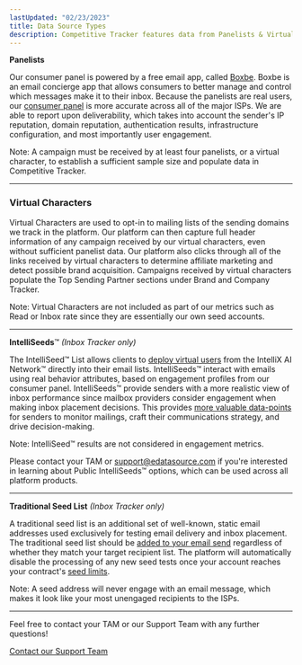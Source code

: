 ```yaml
---
lastUpdated: "02/23/2023"
title: Data Source Types
description: Competitive Tracker features data from Panelists & Virtual Characters, while Inbox Tracker also leverages IntelliSeeds™ & Traditional Seeds.
---
```



**Panelists**

Our consumer panel is powered by a free email app, called [Boxbe](/analyst/privacy-gdpr/consumer-panel-data-collection-privacy-practices). Boxbe is an email concierge app that allows consumers to better manage and control which messages make it to their inbox. Because the panelists are real users, our [consumer panel](/analyst/general/what-is-a-user-panel) is more accurate across all of the major ISPs. We are able to report upon deliverability, which takes into account the sender's IP reputation, domain reputation, authentication results, infrastructure configuration, and most importantly user engagement.

Note: A campaign must be received by at least four panelists, or a virtual character, to establish a sufficient sample size and populate data in Competitive Tracker.

* * *

### **Virtual Characters**

Virtual Characters are used to opt-in to mailing lists of the sending domains we track in the platform. Our platform can then capture full header information of any campaign received by our virtual characters, even without sufficient panelist data. Our platform also clicks through all of the links received by virtual characters to determine affiliate marketing and detect possible brand acquisition. Campaigns received by virtual characters populate the Top Sending Partner sections under Brand and Company Tracker.

Note: Virtual Characters are not included as part of our metrics such as Read or Inbox rate since they are essentially our own seed accounts.

* * *

**IntelliSeeds**™ _(Inbox Tracker only)_

The IntelliSeed™ List allows clients to [deploy virtual users](/analyst/inbox-and-design-tracker/intelliseed-sending-guide) from the IntelliX AI Network™ directly into their email lists. IntelliSeeds™ interact with emails using real behavior attributes, based on engagement profiles from our consumer panel. IntelliSeeds™ provide senders with a more realistic view of inbox performance since mailbox providers consider engagement when making inbox placement decisions. This provides [more valuable data-points](/analyst/inbox-and-design-tracker/inside-intelliseeds-tools-and-techniques) for senders to monitor mailings, craft their communications strategy, and drive decision-making.

Note: IntelliSeed™ results are not considered in engagement metrics.

Please contact your TAM or [support@edatasource.com](mailto:support@edatasource.com) if you're interested in learning about Public IntelliSeeds™ options, which can be used across all platform products.

* * *

**Traditional Seed List** _(Inbox Tracker only)_

A traditional seed list is an additional set of well-known, static email addresses used exclusively for testing email delivery and inbox placement. The traditional seed list should be [added to your email send](/analyst/inbox-and-design-tracker/intelliseed-sending-guide/#how-do-i-implement-the-seed-lists) regardless of whether they match your target recipient list. The platform will automatically disable the processing of any new seed tests once your account reaches your contract's [seed limits](/analyst/inbox-and-design-tracker/what-happens-if-i-go-over-my-monthly-or-annual-seed-test-design-previews-or-open-analytics-limits).

Note: A seed address will never engage with an email message, which makes it look like your most unengaged recipients to the ISPs.

* * *

Feel free to contact your TAM or our Support Team with any further questions!

[Contact our Support Team](mailto:support@edatasource.com?subject=Question%20About%20Data%20Sources)

